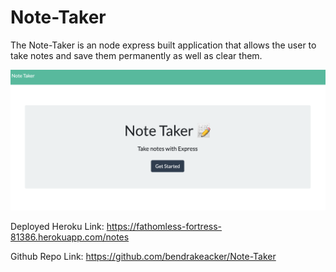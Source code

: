 # Note-Taker

The Note-Taker is an node express built application that allows the user to take notes and save them permanently as well as clear them.

![](./public/assets/images/notetaker.png)

Deployed Heroku Link: https://fathomless-fortress-81386.herokuapp.com/notes

Github Repo Link: https://github.com/bendrakeacker/Note-Taker